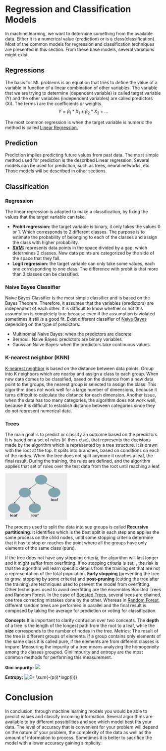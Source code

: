 # Regression and Classification Models
In machine learning, we want to determine something from the available data. Either it is a numerical value (prediction) or is a class(classification). Most of the common models for regression and classification techniques are presented in this section. From these base models, several variations might exist.

## Regressions
The basis for ML problems is an equation that tries to define the value of a variable in function of a linear combination of other variables. The variable that we are trying to determine (dependent variable) is called target variable (Y) and the other variables (independent variables) are called predictors (Xi). The terms i are the coefficients or weights. 
$$Y=\beta_1*X_1+ \beta_2*X_2+ ...$$

The most common regression is when the target variable is numeric the method is called [Linear Regression.](https://towardsdatascience.com/the-fundamental-algorithms-of-data-science-a00dbe2c953)
 
## Prediction
Prediction implies predicting future values from past data. The most simple method used for prediction is the described Linear regression. Several models can be used for prediction, such as trees, neural networks, etc. Those models will be described in other sections.

## Classification 
### Regression
The linear regression is adapted to make a classification, by fixing the values that the target variable can take.        
* **Probit regression:** the target variable is binary, it only takes the values 0 or 1. Which corresponds to 2 different classes. The purpose is to estimate the probability of belonging to each of the classes and assign the class with higher probability.       
* [**SVM:**](https://medium.com/machine-learning-101/chapter-2-svm-support-vector-machine-theory-f0812effc72) represents data points in the space divided by a gap, which determines 2 classes. New data points are categorized by the side of the space that they fall.     
* **Logit regression:** the target variable can only take some values, each one corresponding to one class. The difference with probit is that more than 2 classes can be classified. 


### Naive Bayes Classifier
Naive Bayes Classifier is  the most simple classifier and is based on the Bayes Theorem. Therefore, it assumes that the variables (predictors) are independent of each other. It is difficult to know whether or not this assumption is completely true because even if the assumption is violated sometimes it still is a good fit. 
Exist different classifier of [Naive Bayes](https://www.geeksforgeeks.org/naive-bayes-classifiers/) depending on the type of predictors:

* Multinomial Naive Bayes: when the predictors are discrete
* Bernoulli Naive Bayes: predictors are binary variables 
* Gaussian Naive Bayes: when the predictors take continuous values.

### K-nearest neighbor (KNN) 
[K-nearest neighbor](https://towardsdatascience.com/building-a-k-nearest-neighbors-k-nn-model-with-scikit-learn-51209555453a) is based on the distance between data points. Group into K neighbors which are nearby and assign a class to each group. When new data comes to be classified, based on the distance from a new data point to the groups, the nearest group is selected to assign the class. This algorithm does not work well for a large number of dimensions, because it turns difficult to calculate the distance for each dimension. Another issue, when the data has too many categories, the algorithm does not work well, because it is difficult to establish distance between categories since they do not represent numerical data.  

### Trees
The main goal is to predict or classify an outcome based on the predictors. It is based on a set of rules (if-then-else), that represents the decisions made by the algorithm which is represented by a tree structure. It is drawn with the root at the top. It splits into branches, based on conditions on each of the nodes. When the tree does not split anymore it reaches a leaf, the final result. During the training, the rules are defined, and the algorithm applies that set of rules over the test data from the root until reaching a leaf. 

<img src="images/trees.png"
     alt="Matrix multiplication"
     width="200" height="150"
     align="middle"/>
     
The process used to split the data into sup groups is called **Recursive partitioning**. It identifies which is the best split in each step and applies the same process on the child nodes, until some stopping criteria determine that it has to stop or reaches the point where all the groups have only elements of the same class (pure). 

If the tree does not have any stopping criteria, the algorithm will last longer and it might suffer from overfitting. If no stopping criteria is set, , the risk is that the algorithm will learn specific details from the training set that are not a representation of the total population. **Early stopping** (preventing the tree to grow, stopping by some criteria) and **post-pruning** (cutting the tree after the training) are techniques used to prevent the model from overfitting. 
Other techniques used to avoid overfitting are the ensembles Boosted Trees and Random Forest. In the case of [Boosted Trees](https://towardsdatascience.com/machine-learning-part-18-boosting-algorithms-gradient-boosting-in-python-ef5ae6965be4), several trees are chained, one tree correcting mistakes done by the other. Whereas in [Random Forest](https://towardsdatascience.com/understanding-random-forest-58381e0602d2), different random trees are performed in parallel and the final result is composed by taking the average for prediction or voting for classification. 

**Concepts**
It is important to clarify confusion over two concepts. The **depth** of a tree is the length of the longest path from the root to a leaf, while the **size** corresponds to the number of nodes in the tree.
Metrics: The result of the tree is different groups of elements. If a group contains only elements of the same class it is called pure, if the elements are from different classes is impure. Measuring the impurity of a tree means analyzing the homogeneity among the classes grouped. Gini impurity and entropy are the most common methods for performing this measurement. 

**Gini impurity:** ![](https://render.githubusercontent.com/render/math?math=G%3D%20%5Csum%7Bp(i)*(1-p(i))%7D).  

**Entropy:** ![E= \sum{-(p(i)*logp(i))}](https://render.githubusercontent.com/render/math?math=E%3D%20%5Csum%7B-(p(i)*logp(i))%7D)

# Conclusion
In conclusion, through machine learning models you would be able to predict values and classify incoming information. Several algorithms are available to try different possibilities and see which model best fits your data. The level of accuracy that is convenient for your problem will depend on the nature of your problem, the complexity of the data as well as the amount of information to process. Sometimes it is better to sacrifice the model with a lower accuracy gaining simplicity. 



